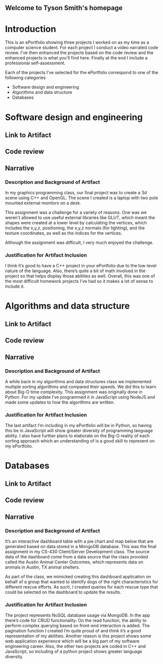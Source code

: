 ## Welcome to Tyson Smith's homepage

# Introduction 

This is an ePortfolio showing three projects I worked on as my time as a computer science student. For each project I conduct a video narrated code review. I've then enhanced the projects based on the code review and the enhanced projects is what you'll find here. Finally at the end I include a professional self-assessment.

Each of the projects I've selected for the ePortfolio correspond to one of the following categories 
* Software design and engineering
* Algorithms and data structure
* Databases 

# Software design and engineering

## Link to Artifact

## Code review

## Narrative

### Description and Background of Artifact

In my graphics programming class, our final project was to create a 3d scene using C++ and OpenGL. The scene I created is a laptop with two pole mounted external monitors on a desk. 

This assignment was a challenge for a variety of reasons. One was we weren't allowed to use useful external libraries like GLUT, which meant the shapes were created at a lower level by calculating the vertices, which includes the x,y,z, positioning, the x,y,z normals (for lighting), and the texture coordinates, as well as the indices for the vertices.

Although the assignment was difficult, I very much enjoyed the challenge.

### Justification for Artifact Inclusion

I think it’s good to have a C++ project in your ePortfolio due to the low-level nature of the language. Also, there’s quite a bit of math involved in the project so that helps display those abilities as well. Overall, this was one of the most difficult homework projects I’ve had so it makes a lot of sense to include it.

# Algorithms and data structure

## Link to Artifact

## Code review

## Narrative

### Description and Background of Artifact

A while back in my algorithms and data structures class we implemented multiple sorting algorithms and compared their speeds. We did this to learn about Big-O time complexity. This assignment was originally done in Python. For my update I’ve programmed it in JavaScript using NodeJS and made some updates to how the algorithms are written.

### Justification for Artifact Inclusion

The last artifact I’m including in my ePortfolio will be in Python, so having this be in JavaScript will show greater diversity of programming language ability. I also have further plans to elaborate on the Big-O reality of each sorting approach which an understanding of is a good skill to represent on my ePortfolio.

# Databases

## Link to Artifact

## Code review

## Narrative

### Description and Background of Artifact

It’s an interactive dashboard table with a pie chart and map below that are generated based on data stored in a MongoDB database. This was the final assignment in my CS-430 Client/Server Development class. The source data of the dashboard come from a  data source that the class provided called the Austin Animal Center Outcomes, which represents data on animals in Austin, TX animal shelters.

As part of the class, we mimicked creating this dashboard application on behalf of a group that wanted to identify dogs of the right characteristics for different rescue efforts. As such, I created queries for each rescue type that could be selected on the dashboard to update the results.

### Justification for Artifact Inclusion

The project represents NoSQL database usage via MongoDB. In the app there’s code for CRUD functionality. On the read function, the ability to perform complex querying based on front-end interaction is added. The pagination function I created I’m quite proud of and think it’s a good representation of my abilities.
Another reason is this project shows some web application experience which will be a big part of my software engineering career. Also, the other two projects are coded in C++ and JavaScript, so including of a python project shows greater language diversity.

